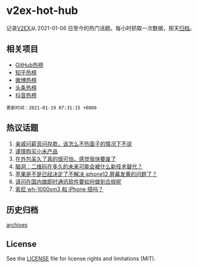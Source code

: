 # v2ex-hot-hub

 记录[V2EX](https://www.v2ex.com/)从 2021-01-06 日至今的热门话题。每小时抓取一次数据，按天[归档](archives)。
 
 ## 相关项目

- [GitHub热榜](https://github.com/lonnyzhang423/github-hot-hub)
- [知乎热榜](https://github.com/lonnyzhang423/zhihu-hot-hub)
- [微博热榜](https://github.com/lonnyzhang423/weibo-hot-hub)
- [头条热榜](https://github.com/lonnyzhang423/toutiao-hot-hub)
- [抖音热榜](https://github.com/lonnyzhang423/douyin-hot-hub)


 `更新时间：2021-01-19 07:31:15 +0800`

## 热议话题

1. [亲戚问薪资问存款，该怎么不伤面子的情况下不说](https://www.v2ex.com/t/745835)
1. [谨慎购买小米产品](https://www.v2ex.com/t/745792)
1. [在外包呆久了真的很可怕，感觉我快要废了](https://www.v2ex.com/t/745772)
1. [脑洞：二维码在多久的未来可能会被什么新技术替代？](https://www.v2ex.com/t/745891)
1. [苹果是不是已经决定了不解决 iphone12 屏幕发黄的问题了？](https://www.v2ex.com/t/745763)
1. [请问在国内做即时通讯软件要如何做到合规呢](https://www.v2ex.com/t/745797)
1. [索尼 wh-1000xm3 和 iPhone 搭吗？](https://www.v2ex.com/t/745788)

## 历史归档

[archives](archives)

## License

See the [LICENSE](LICENSE) file for license rights and limitations (MIT).
